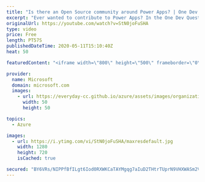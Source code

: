 ```yaml
---
title: "Is there an Open Source community around Power Apps? | One Dev Question: Dona Sarkar"
excerpt: "Ever wanted to contribute to Power Apps? In the One Dev Question series, Principal Cloud Advocate Dona Sarkar shares how you can contribute to Power Apps. #poweraddicts   For more information, visit: https://powerusers.microsoft.com/?WT.mc_id=onedevquestion-c9-donasa   Try Azure for free: https://aka.ms/TryAzure7"
originalUrl: https://youtube.com/watch?v=StN0joFuSHA
type: video
price: Free
length: PT57S
publishedDateTime: 2020-05-11T15:10:40Z
heat: 50

featuredContent: "<iframe width=\"800\" height=\"500\" frameborder=\"0\" src=\"https://www.youtube.com/embed/StN0joFuSHA\" allow=\"accelerometer; autoplay; encrypted-media; gyroscope; picture-in-picture\" allowfullscreen></iframe>"

provider:
  name: Microsoft
  domain: microsoft.com
  images:
    - url: https://everyday-cc.github.io/azure/assets/images/organizations/microsoft.com-50x50.jpg
      width: 50
      height: 50

topics:
  - Azure

images:
  - url: https://i.ytimg.com/vi/StN0joFuSHA/maxresdefault.jpg
    width: 1280
    height: 720
    isCached: true

secured: "BY6VRs/NIPPfBfILgt6Iod0RXWKCaTAYMgqg7aIuD2THtrTUprN9VHXWASm2VepuZ2Rj/+irJG1t1W2n7xojK7/Wq6kejTSPe1FWFzHiaMG6YukZdw8ouAp59dMd+EPlYeEAHfKNlrFe8FXtffxppKoan5ycMwJF7b6eYpDLlxIxm+vtphx4RrCBsuLdQeB68H5jlI3dVVa4pVm2tnk8GukCtZoYnwIB5LvrinoFtJYHZQozmLbaq45lhZ1+osZ0etA5IgANSQnhrNfhNRLuQR9DSfjW+JxJPTGg/GaNn/+NIfWbjLMCzylPjmLD+2rqKpNrZ0i0M5vK8V2sHp/vFD7m8y27B5ikTk8JzM2/Cwrk+iZokEqiNt70gEMc9nDq7skCdoLGtzX7QJ0zG7JkRdIw08Rs3Lsqh71MsGNprgc=;dBUMFdoxW9RcuL3gwS93/Q=="
---
```


